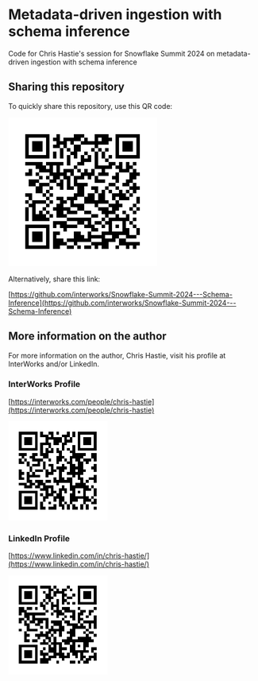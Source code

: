 
# Metadata-driven ingestion with schema inference

Code for Chris Hastie's session for Snowflake Summit 2024 on metadata-driven ingestion with schema inference

## Sharing this repository

To quickly share this repository, use this QR code:

![QR for repo](images/qr-repo.png)

Alternatively, share this link:

[https://github.com/interworks/Snowflake-Summit-2024---Schema-Inference](https://github.com/interworks/Snowflake-Summit-2024---Schema-Inference)

## More information on the author

For more information on the author, Chris Hastie, visit his profile at InterWorks and/or LinkedIn.

### InterWorks Profile

[https://interworks.com/people/chris-hastie](https://interworks.com/people/chris-hastie)

![QR for InterWorks Profile](images/qr-IW-profile.png)

### LinkedIn Profile

[https://www.linkedin.com/in/chris-hastie/](https://www.linkedin.com/in/chris-hastie/)

![QR for LinkedIn](images/qr-LinkedIn.png)
